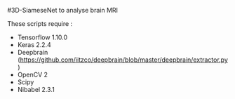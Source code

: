 #3D-SiameseNet to analyse brain MRI

These scripts require :
  - Tensorflow 1.10.0
  - Keras 2.2.4
  - Deepbrain (https://github.com/iitzco/deepbrain/blob/master/deepbrain/extractor.py)
  - OpenCV 2
  - Scipy
  - Nibabel 2.3.1
